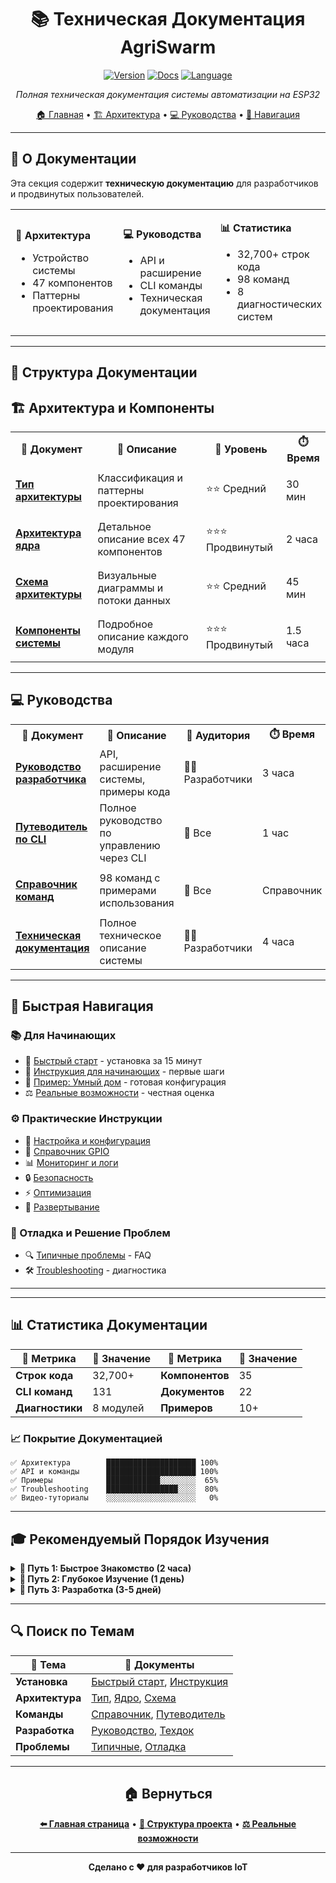 <div align="center">

# 📚 Техническая Документация AgriSwarm

[![Version](https://img.shields.io/badge/version-0.3.7--bu-blue.svg)](https://github.com/yourusername/agriswarm)
[![Docs](https://img.shields.io/badge/docs-complete-green.svg)](README.md)
[![Language](https://img.shields.io/badge/язык-Русский-red.svg)](README.md)

*Полная техническая документация системы автоматизации на ESP32*

[🏠 Главная](../README.md) • 
[🏗️ Архитектура](#️-архитектура-и-компоненты) • 
[💻 Руководства](#-руководства) • 
[🔗 Навигация](#-быстрая-навигация)

</div>

---

## 🎯 О Документации

Эта секция содержит **техническую документацию** для разработчиков и продвинутых пользователей.

<table>
<tr>
<td>

**📐 Архитектура**
- Устройство системы
- 47 компонентов
- Паттерны проектирования

</td>
<td>

**💻 Руководства**
- API и расширение
- CLI команды
- Техническая документация

</td>
<td>

**📊 Статистика**
- 32,700+ строк кода
- 98 команд
- 8 диагностических систем

</td>
</tr>
</table>

---

## 📖 Структура Документации

## 🏗️ Архитектура и Компоненты

<table>
<tr>
<th>📄 Документ</th>
<th>📝 Описание</th>
<th>🎯 Уровень</th>
<th>⏱️ Время</th>
</tr>
<tr>
<td>

[**Тип архитектуры**](архитектура/ТИП_АРХИТЕКТУРЫ.md)

</td>
<td>Классификация и паттерны проектирования</td>
<td>⭐⭐ Средний</td>
<td>30 мин</td>
</tr>
<tr>
<td>

[**Архитектура ядра**](архитектура/АРХИТЕКТУРА_ЯДРА.md)

</td>
<td>Детальное описание всех 47 компонентов</td>
<td>⭐⭐⭐ Продвинутый</td>
<td>2 часа</td>
</tr>
<tr>
<td>

[**Схема архитектуры**](архитектура/СХЕМА_АРХИТЕКТУРЫ.md)

</td>
<td>Визуальные диаграммы и потоки данных</td>
<td>⭐⭐ Средний</td>
<td>45 мин</td>
</tr>
<tr>
<td>

[**Компоненты системы**](архитектура/КОМПОНЕНТЫ_СИСТЕМЫ.md)

</td>
<td>Подробное описание каждого модуля</td>
<td>⭐⭐⭐ Продвинутый</td>
<td>1.5 часа</td>
</tr>
</table>

---

## 💻 Руководства

<table>
<tr>
<th>📄 Документ</th>
<th>📝 Описание</th>
<th>👥 Аудитория</th>
<th>⏱️ Время</th>
</tr>
<tr>
<td>

[**Руководство разработчика**](руководства/РУКОВОДСТВО_РАЗРАБОТЧИКА.md)

</td>
<td>API, расширение системы, примеры кода</td>
<td>👨‍💻 Разработчики</td>
<td>3 часа</td>
</tr>
<tr>
<td>

[**Путеводитель по CLI**](руководства/ПУТЕВОДИТЕЛЬ_ПО_CLI.md)

</td>
<td>Полное руководство по управлению через CLI</td>
<td>👥 Все</td>
<td>1 час</td>
</tr>
<tr>
<td>

[**Справочник команд**](руководства/СПРАВОЧНИК_КОМАНД.md)

</td>
<td>98 команд с примерами использования</td>
<td>👥 Все</td>
<td>Справочник</td>
</tr>
<tr>
<td>

[**Техническая документация**](руководства/ТЕХНИЧЕСКАЯ_ДОКУМЕНТАЦИЯ.md)

</td>
<td>Полное техническое описание системы</td>
<td>👨‍💻 Разработчики</td>
<td>4 часа</td>
</tr>
</table>

---

## 🔗 Быстрая Навигация

### 📚 Для Начинающих
- 🚀 [Быстрый старт](../быстрый_старт/НАЧАЛО_РАБОТЫ.md) - установка за 15 минут
- 📘 [Инструкция для начинающих](../ИНСТРУКЦИЯ_ДЛЯ_НАЧИНАЮЩИХ.md) - первые шаги
- 🎯 [Пример: Умный дом](../примеры/УМНЫЙ_ДОМ.md) - готовая конфигурация
- ⚖️ [Реальные возможности](../РЕАЛЬНЫЕ_ВОЗМОЖНОСТИ_AGRISWARM.md) - честная оценка

### ⚙️ Практические Инструкции
- 🔧 [Настройка и конфигурация](../инструкции/РУКОВОДСТВО_ПО_НАСТРОЙКЕ_И_КОНФИГУРАЦИИ.md)
- 🔌 [Справочник GPIO](../справочники/СПРАВОЧНИК_GPIO.md)
- 📊 [Мониторинг и логи](../инструкции/РУКОВОДСТВО_ПО_МОНИТОРИНГУ_И_ЛОГАМ.md)
- 🔒 [Безопасность](../инструкции/РУКОВОДСТВО_ПО_БЕЗОПАСНОСТИ.md)
- ⚡ [Оптимизация](../инструкции/РУКОВОДСТВО_ПО_ОПТИМИЗАЦИИ_ПРОИЗВОДИТЕЛЬНОСТИ.md)
- 🚀 [Развертывание](../инструкции/РУКОВОДСТВО_ПО_РАЗВЕРТЫВАНИЮ.md)

### 🐛 Отладка и Решение Проблем
- 🔍 [Типичные проблемы](../отладка/ТИПИЧНЫЕ_ПРОБЛЕМЫ.md) - FAQ
- 🛠️ [Troubleshooting](../инструкции/РУКОВОДСТВО_ПО_ОТЛАДКЕ_И_TROUBLESHOOTING.md) - диагностика

---

---

## 📊 Статистика Документации

<div align="center">

| 📝 Метрика | 🔢 Значение | 📝 Метрика | 🔢 Значение |
|-----------|------------|-----------|------------|
| **Строк кода** | 32,700+ | **Компонентов** | 35 |
| **CLI команд** | 131 | **Документов** | 22 |
| **Диагностики** | 8 модулей | **Примеров** | 10+ |

</div>

### 📈 Покрытие Документацией

```
✅ Архитектура        ████████████████████ 100%
✅ API и команды      ████████████████████ 100%
✅ Примеры            ████████████░░░░░░░░  65%
✅ Troubleshooting    ████████████████░░░░  80%
✅ Видео-туториалы    ░░░░░░░░░░░░░░░░░░░░   0%
```

---

## 🎓 Рекомендуемый Порядок Изучения

<details>
<summary><b>📘 Путь 1: Быстрое Знакомство (2 часа)</b></summary>

1. [Тип архитектуры](архитектура/ТИП_АРХИТЕКТУРЫ.md) - понять концепцию
2. [Схема архитектуры](архитектура/СХЕМА_АРХИТЕКТУРЫ.md) - визуализация
3. [Справочник команд](руководства/СПРАВОЧНИК_КОМАНД.md) - основные команды

**Результат:** Общее понимание системы

</details>

<details>
<summary><b>📗 Путь 2: Глубокое Изучение (1 день)</b></summary>

1. [Архитектура ядра](архитектура/АРХИТЕКТУРА_ЯДРА.md) - детальное устройство
2. [Компоненты системы](архитектура/КОМПОНЕНТЫ_СИСТЕМЫ.md) - все модули
3. [Путеводитель по CLI](руководства/ПУТЕВОДИТЕЛЬ_ПО_CLI.md) - управление
4. [Техническая документация](руководства/ТЕХНИЧЕСКАЯ_ДОКУМЕНТАЦИЯ.md) - спецификации

**Результат:** Полное понимание архитектуры

</details>

<details>
<summary><b>📕 Путь 3: Разработка (3-5 дней)</b></summary>

1. Все документы из Пути 2
2. [Руководство разработчика](руководства/РУКОВОДСТВО_РАЗРАБОТЧИКА.md) - API
3. Изучение исходного кода в `src/` и `include/`
4. Практика: создание собственных компонентов

**Результат:** Умение расширять систему

</details>

---

## 🔍 Поиск по Темам

| 🔎 Тема | 📄 Документы |
|---------|-------------|
| **Установка** | [Быстрый старт](../быстрый_старт/НАЧАЛО_РАБОТЫ.md), [Инструкция](../ИНСТРУКЦИЯ_ДЛЯ_НАЧИНАЮЩИХ.md) |
| **Архитектура** | [Тип](архитектура/ТИП_АРХИТЕКТУРЫ.md), [Ядро](архитектура/АРХИТЕКТУРА_ЯДРА.md), [Схема](архитектура/СХЕМА_АРХИТЕКТУРЫ.md) |
| **Команды** | [Справочник](руководства/СПРАВОЧНИК_КОМАНД.md), [Путеводитель](руководства/ПУТЕВОДИТЕЛЬ_ПО_CLI.md) |
| **Разработка** | [Руководство](руководства/РУКОВОДСТВО_РАЗРАБОТЧИКА.md), [Техдок](руководства/ТЕХНИЧЕСКАЯ_ДОКУМЕНТАЦИЯ.md) |
| **Проблемы** | [Типичные](../отладка/ТИПИЧНЫЕ_ПРОБЛЕМЫ.md), [Отладка](../инструкции/РУКОВОДСТВО_ПО_ОТЛАДКЕ_И_TROUBLESHOOTING.md) |

---

<div align="center">

## 🏠 Вернуться

**[⬅️ Главная страница](../README.md)** • 
**[📁 Структура проекта](../СТРУКТУРА_ПРОЕКТА.md)** • 
**[⚖️ Реальные возможности](../РЕАЛЬНЫЕ_ВОЗМОЖНОСТИ_AGRISWARM.md)**

---

**Сделано с ❤️ для разработчиков IoT**

</div>
